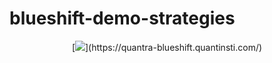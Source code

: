 # blueshift-demo-strategies

<div style="text-align:center">[<img src="https://quantra-blueshift.quantinsti.com/static/img/landing/blueshift-logo.png">](https://quantra-blueshift.quantinsti.com/)</div>
